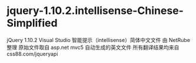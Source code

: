jquery-1.10.2.intellisense-Chinese-Simplified
=============================================

jQuery 1.10.2 Visual Studio 智能提示（intellisense）简体中文文件
由 NetRube 整理
原始文件取自 asp.net mvc5 自动生成的英文文件
所有翻译结果均来自 css88.com/jqueryapi
